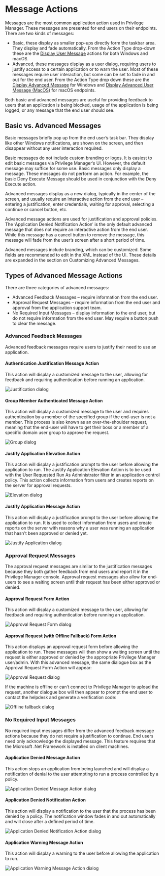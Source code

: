 [title]: # (Message Actions)
[tags]: # (customization)
[priority]: # (1)
# Message Actions

Messages are the most common application action used in Privilege Manager. These messages are presented for end users on their endpoints. There are two kinds of messages:

* Basic, these display as smaller pop-ups directly form the taskbar area. They display and fade automatically. From the Action Type drop-down these are the [Display User Message](display-user-msg.md) actions for both Windows and macOS.
* Advanced, these messages display as a user dialog, requiring users to justify access to a certain application or to warn the user. Most of these messages require user interaction, but some can be set to fade in and out for the end user. From the Action Type drop down these are the [Display Advanced Message](display-adv-msg.md) for Windows and [Display Advanced User Message (MacOS)](macOS-adv-msg.md) for macOS endpoints.

Both basic and advanced messages are useful for providing feedback to users that an application is being blocked, usage of the application is being logged, or any message that the end user should see.

## Basic vs. Advanced Messages

Basic messages briefly pop up from the end user’s task bar. They display like other Windows notifications, are shown on the screen, and then disappear without any user interaction required.

Basic messages do not include custom branding or logos. It is easiest to edit basic messages via Privilege Manager’s UI. However, the default message may suffice for some use.
Basic messages only display a message. These messages do not perform an action. For example, the basic Deny Execute Message should be used in conjunction with the Deny Execute action.

Advanced messages display as a new dialog, typically in the center of the screen, and usually require an interactive action from the end user – entering a justification, enter credentials, waiting for approval, selecting a continue or cancel button, etc.

Advanced message actions are used for justification and approval policies.
The ‘Application Denied Notification Action’ is the only default advanced message that does not require an interactive action from the end user. While this message has a cancel button to remove the message, this message will fade from the user’s screen after a short period of time.

Advanced messages include branding, which can be customized. Some fields are recommended to edit in the XML instead of the UI. These details are expanded in the section on Customizing Advanced Messages.

## Types of Advanced Message Actions

There are three categories of advanced messages:

* Advanced Feedback Messages – require information from the end user.
* Approval Request Messages – require information from the end user and approval from the application support team.
* No Required Input Messages – display information to the end user, but do not require information from the end user. May require a button push to clear the message.

### Advanced Feedback Messages

Advanced feedback messages require users to justify their need to use an application.

#### Authentication Justification Message Action

This action will display a customized message to the user, allowing for feedback and requiring authentication before running an application.

![Justification dialog](images/justification.png "User Justification Message example")

#### Group Member Authenticated Message Action

This action will display a customized message to the user and requires authentication by a member of the specified group if the end-user is not a member.
This process is also known as an over-the-shoulder request, meaning that the end-user will have to get their boss or a member of a specific domain user group to approve the request.

![Group dialog](images/group.png "Group Authentication Message example")

#### Justify Application Elevation Action

This action will display a justification prompt to the user before allowing the application to run.
The Justify Application Elevation Action is to be used with the User Requested Run As Administrator filter in an application control policy. This action collects information from users and creates reports on the server for approval requests.

![Elevation dialog](images/elevation.png "User Justify Elevation Message example")

#### Justify Application Message Action

This action will display a justification prompt to the user before allowing the application to run. It is used to collect information from users and create reports on the server with reasons why a user was running an application that hasn't been approved or denied yet.

![Justify Application dialog](images/elevation.png "User Justify Application Message example")

### Approval Request Messages

The approval request messages are similar to the justification messages because they both gather feedback from end users and report it in the Privilege Manager console. Approval request messages also allow for end-users to see a waiting screen until their request has been either approved or denied.

#### Approval Request Form Action

This action will display a customized message to the user, allowing for feedback and requiring authentication before running an application.

![Approval Request Form dialog](images/approval-req-form.png "Approval Request Form Message example")

#### Approval Request (with Offline Fallback) Form Action

This action displays an approval request form before allowing the application to run. These messages will then show a waiting screen until the request is either approved or denied by the appropriate Privilege Manager user/admin. With this advanced message, the same dialogue box as the Approval Request Form Action will appear:

![Approval Request dialog](images/offline.png "Approval Request example")

If the machine is offline or can’t connect to Privilege Manager to upload the request, another dialogue box will then appear to prompt the end user to contact the helpdesk and generate a verification code:

![Offline fallback dialog](images/offline-2.png "Approval Request with Offline Fallback example")

### No Required Input Messages

No required input messages differ from the advanced feedback message actions because they do not require a justification to continue. End users need only acknowledge the displayed message. This feature requires that the Microsoft .Net Framework is installed on client machines.

#### Application Denied Message Action

This action stops an application from being launched and will display a notification of denial to the user attempting to run a process controlled by a policy.

![Application Denied Message Action dialog](images/no-input-1.png "Application Denied Message Action example")

#### Application Denied Notification Action

This action will display a notification to the user that the process has been denied by a policy. The notification window fades in and out automatically and will close after a defined period of time.

![Application Denied Notification Action dialog](images/no-input-2.png "Application Denied Notification Action example")

#### Application Warning Message Action

This action will display a warning to the user before allowing the application to run.

![Application Warning Message Action dialog](images/no-input-3.png "Application Warning Message Action example")
